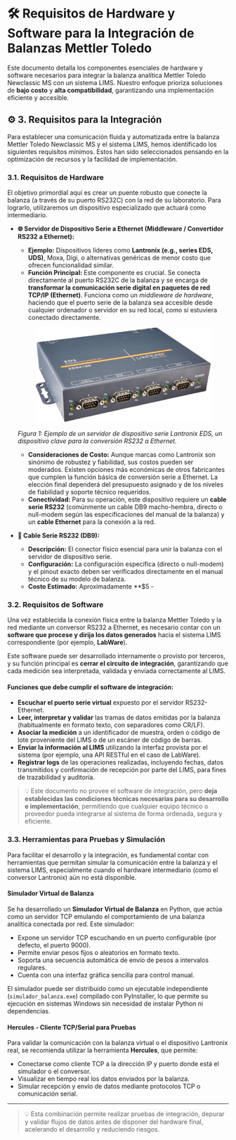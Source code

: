 # 🛠️ Requisitos de Hardware y Software para la Integración de Balanzas Mettler Toledo

Este documento detalla los componentes esenciales de hardware y software necesarios para integrar la balanza analítica Mettler Toledo Newclassic MS con un sistema LIMS. Nuestro enfoque prioriza soluciones de **bajo costo** y **alta compatibilidad**, garantizando una implementación eficiente y accesible.

## ⚙️ 3. Requisitos para la Integración

Para establecer una comunicación fluida y automatizada entre la balanza Mettler Toledo Newclassic MS y el sistema LIMS, hemos identificado los siguientes requisitos mínimos. Estos han sido seleccionados pensando en la optimización de recursos y la facilidad de implementación.

### 3.1. Requisitos de Hardware

El objetivo primordial aquí es crear un puente robusto que conecte la balanza (a través de su puerto RS232C) con la red de su laboratorio. Para lograrlo, utilizaremos un dispositivo especializado que actuará como intermediario.

* **🌐 Servidor de Dispositivo Serie a Ethernet (Middleware / Convertidor RS232 a Ethernet):**
    * **Ejemplo:** Dispositivos líderes como **Lantronix (e.g., series EDS, UDS)**, Moxa, Digi, o alternativas genéricas de menor costo que ofrecen funcionalidad similar.
    * **Función Principal:** Este componente es crucial. Se conecta directamente al puerto RS232C de la balanza y se encarga de **transformar la comunicación serie digital en paquetes de red TCP/IP (Ethernet)**. Funciona como un *middleware de hardware*, haciendo que el puerto serie de la balanza sea accesible desde cualquier ordenador o servidor en su red local, como si estuviera conectado directamente.

    <p align="center">
        <img src="files/Lantronix.png" alt="Servidor de Dispositivo Serie a Ethernet - Lantronix EDS" width="400"/>
    </p>
    
    *Figura 1: Ejemplo de un servidor de dispositivo serie Lantronix EDS, un dispositivo clave para la conversión RS232 a Ethernet.*

    * **Consideraciones de Costo:** Aunque marcas como Lantronix son sinónimo de robustez y fiabilidad, sus costos pueden ser moderados. Existen opciones más económicas de otros fabricantes que cumplen la función básica de conversión serie a Ethernet. La elección final dependerá del presupuesto asignado y de los niveles de fiabilidad y soporte técnico requeridos.
    * **Conectividad:** Para su operación, este dispositivo requiere un **cable serie RS232** (comúnmente un cable DB9 macho-hembra, directo o null-modem según las especificaciones del manual de la balanza) y un **cable Ethernet** para la conexión a la red.

* **🔌 Cable Serie RS232 (DB9):**
    * **Descripción:** El conector físico esencial para unir la balanza con el servidor de dispositivo serie.
    * **Configuración:** La configuración específica (directo o null-modem) y el pinout exacto deben ser verificados directamente en el manual técnico de su modelo de balanza.
    * **Costo Estimado:** Aproximadamente **$5 -

### 3.2. Requisitos de Software

Una vez establecida la conexión física entre la balanza Mettler Toledo y la red mediante un conversor RS232 a Ethernet, es necesario contar con un **software que procese y dirija los datos generados** hacia el sistema LIMS correspondiente (por ejemplo, **LabWare**).

Este software puede ser desarrollado internamente o provisto por terceros, y su función principal es **cerrar el circuito de integración**, garantizando que cada medición sea interpretada, validada y enviada correctamente al LIMS.

#### Funciones que debe cumplir el software de integración:

* **Escuchar el puerto serie virtual** expuesto por el servidor RS232-Ethernet.
* **Leer, interpretar y validar** las tramas de datos emitidas por la balanza (habitualmente en formato texto, con separadores como CR/LF).
* **Asociar la medición** a un identificador de muestra, orden o código de lote proveniente del LIMS o de un escáner de código de barras.
* **Enviar la información al LIMS** utilizando la interfaz provista por el sistema (por ejemplo, una API RESTful en el caso de LabWare).
* **Registrar logs** de las operaciones realizadas, incluyendo fechas, datos transmitidos y confirmación de recepción por parte del LIMS, para fines de trazabilidad y auditoría.

> 💡 Este documento no provee el software de integración, pero **deja establecidas las condiciones técnicas necesarias para su desarrollo e implementación**, permitiendo que cualquier equipo técnico o proveedor pueda integrarse al sistema de forma ordenada, segura y eficiente.

### 3.3. Herramientas para Pruebas y Simulación

Para facilitar el desarrollo y la integración, es fundamental contar con herramientas que permitan simular la comunicación entre la balanza y el sistema LIMS, especialmente cuando el hardware intermediario (como el conversor Lantronix) aún no está disponible.

#### Simulador Virtual de Balanza

Se ha desarrollado un **Simulador Virtual de Balanza** en Python, que actúa como un servidor TCP emulando el comportamiento de una balanza analítica conectada por red. Este simulador:

- Expone un servidor TCP escuchando en un puerto configurable (por defecto, el puerto 9000).
- Permite enviar pesos fijos o aleatorios en formato texto.
- Soporta una secuencia automática de envío de pesos a intervalos regulares.
- Cuenta con una interfaz gráfica sencilla para control manual.

El simulador puede ser distribuido como un ejecutable independiente (`simulador_balanza.exe`) compilado con PyInstaller, lo que permite su ejecución en sistemas Windows sin necesidad de instalar Python ni dependencias.

#### Hercules - Cliente TCP/Serial para Pruebas

Para validar la comunicación con la balanza virtual o el dispositivo Lantronix real, se recomienda utilizar la herramienta **Hercules**, que permite:

- Conectarse como cliente TCP a la dirección IP y puerto donde está el simulador o el conversor.
- Visualizar en tiempo real los datos enviados por la balanza.
- Simular recepción y envío de datos mediante protocolos TCP o comunicación serial.

---

> 💡 Esta combinación permite realizar pruebas de integración, depurar y validar flujos de datos antes de disponer del hardware final, acelerando el desarrollo y reduciendo riesgos.

